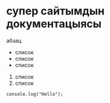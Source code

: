 # супер сайтымдын документацыясы

абзац

- список
- список
- список

1. список
1. список

```
console.log("Hello");

```
